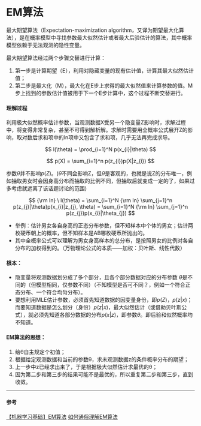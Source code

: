 # EM算法

最大期望算法（Expectation-maximization algorithm，又译为期望最大化算法），是在概率模型中寻找参数最大似然估计或者最大后验估计的算法，其中概率模型依赖于无法观测的隐性变量。

最大期望算法经过两个步骤交替进行计算：

1. 第一步是计算期望（E），利用对隐藏变量的现有估计值，计算其最大似然估计值；
2. 第二步是最大化（M），最大化在E步上求得的最大似然值来计算参数的值。M步上找到的参数估计值被用于下一个E步计算中，这个过程不断交替进行。

#### 理解过程
利用极大似然概率估计参数，当观测数据X受另一个隐变量Z影响时，求解过程中，将变得非常复杂，甚至不可得到解析解。求解时需要用全概率公式展开Z的影响，取对数后求和项中的ln项中又包含了求和项，几乎无法再完成求导。

$$
l(\theta) = \prod_{i=1}^N p(x_{i}|\theta)
$$

$$
p(X) = \sum_{i=1}^n p(z_{i})p(X|z_{i}) 
$$

参数$\theta$并不影响$p(Z)$。($\theta$不同会影响Z，但$\theta$是客观的，也就是说Z的分布唯一，例如抽取男女时会因身高分布而抽取的比例不同，但抽取后就变成一定的了，如果过多考虑就远离了该话题讨论的范围)

$$
{\rm ln} \ l(\theta) = \sum_{i=1}^N {\rm ln} \sum_{j=1}^n p(z_{j}|\theta)p(x_{i}|z_{j}, \theta) = \sum_{i=1}^N {\rm ln} \sum_{j=1}^n p(z_{j})p(x_{i}|\theta_{j})
$$

- 举例：估计男女各自身高的正态分布参数，但不知样本中个体的男女；估计两枚硬币朝上的概率，但不知样本是AB哪枚硬币所抛出的。
- 其中全概率公式可以理解为男女身高样本的总分布，是按照男女的比例对各自分布的加权得到的。（万物理论公式的本质——加权：贝叶斯、线性代数）

#### 根本：

* 隐变量将观测数据划分成了多个部分，且各个部分数据对应的分布参数 $\theta$是不同的（但模型相同，仅参数不同）（不知模型是否可不同？，例如一个符合正态分布、一个符合均匀分布）。
* 要想利用MLE估计参数，必须首先知道数据的因变量身份，即$p(Z)$，$p(z|x)$；而要知道数据是怎么划分（身份）$p(z|x)$，最大似然估计（或借助贝叶斯公式），就必须先知道各部分数据的分布$p(x|z)$，即参数$\theta$。即后验和似然概率均不知道。


#### EM算法的思想：
1. 给θ自主规定个初值；
2. 根据给定观测数据和当前的参数θ，求未观测数据z的条件概率分布的期望；
3. 上一步中z已经求出来了，于是根据极大似然估计求最优的θ；
4. 因为第二步和第三步的结果可能不是最优的，所以重复第二步和第三步，直到收敛。

---
#### 参考
[【机器学习基础】EM算法](https://blog.csdn.net/u010834867/article/details/90762296)
[如何通俗理解EM算法](https://blog.csdn.net/v_july_v/article/details/81708386)